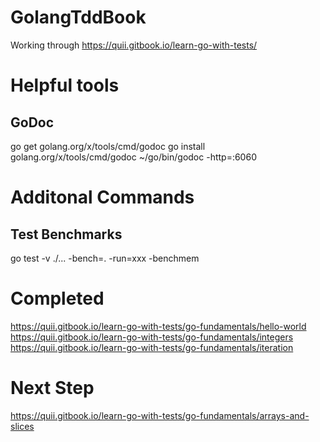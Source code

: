 # GolangTddBook
Working through https://quii.gitbook.io/learn-go-with-tests/

# Helpful tools

## GoDoc
go get golang.org/x/tools/cmd/godoc
go install golang.org/x/tools/cmd/godoc
~/go/bin/godoc -http=:6060

# Additonal Commands

## Test Benchmarks
go test -v ./... -bench=. -run=xxx -benchmem

# Completed
https://quii.gitbook.io/learn-go-with-tests/go-fundamentals/hello-world
https://quii.gitbook.io/learn-go-with-tests/go-fundamentals/integers
https://quii.gitbook.io/learn-go-with-tests/go-fundamentals/iteration

# Next Step
https://quii.gitbook.io/learn-go-with-tests/go-fundamentals/arrays-and-slices